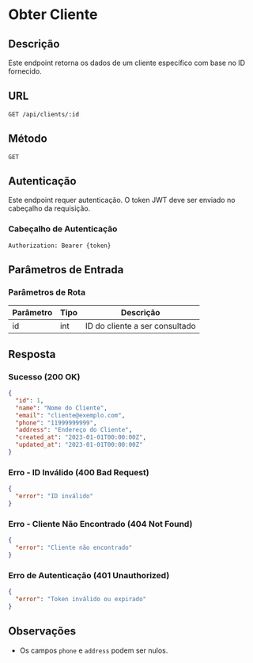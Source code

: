 # Obter Cliente

## Descrição
Este endpoint retorna os dados de um cliente específico com base no ID fornecido.

## URL
```
GET /api/clients/:id
```

## Método
`GET`

## Autenticação
Este endpoint requer autenticação. O token JWT deve ser enviado no cabeçalho da requisição.

### Cabeçalho de Autenticação
```
Authorization: Bearer {token}
```

## Parâmetros de Entrada
### Parâmetros de Rota
| Parâmetro | Tipo | Descrição |
|-----------|------|-----------|
| id        | int  | ID do cliente a ser consultado |

## Resposta
### Sucesso (200 OK)
```json
{
  "id": 1,
  "name": "Nome do Cliente",
  "email": "cliente@exemplo.com",
  "phone": "11999999999",
  "address": "Endereço do Cliente",
  "created_at": "2023-01-01T00:00:00Z",
  "updated_at": "2023-01-01T00:00:00Z"
}
```

### Erro - ID Inválido (400 Bad Request)
```json
{
  "error": "ID inválido"
}
```

### Erro - Cliente Não Encontrado (404 Not Found)
```json
{
  "error": "Cliente não encontrado"
}
```

### Erro de Autenticação (401 Unauthorized)
```json
{
  "error": "Token inválido ou expirado"
}
```

## Observações
- Os campos `phone` e `address` podem ser nulos.
